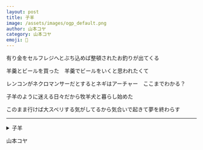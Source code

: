 ```yaml
---
layout: post
title: 子羊
image: /assets/images/ogp_default.png
author: 山本コヤ
category: 山本コヤ
emoji: 🦭
---
```


<div class="tanka-area"><div class="tanka">
<p>有り金をセルフレジへとぶち込めば整頓されたお釣りが出てくる</p>
<p>羊羹とビールを買った　羊羹でビールをいくと思われたくて</p>
<p>レンコンがネクロマンサーだとするとネギはアーチャー　ここまでわかる？</p>
<p>子羊のように迷える日々だから牧羊犬と暮らし始めた</p>
<p>このまま行けば大スベリする気がしてるから気合いで起きて夢を終わらす</p></div></div>

---

<details><summary>子羊</summary>
有り金をセルフレジへとぶち込めば整頓されたお釣りが出てくる<br />
羊羹とビールを買った　羊羹でビールをいくと思われたくて<br />
レンコンがネクロマンサーだとするとネギはアーチャー　ここまでわかる？<br />
子羊のように迷える日々だから牧羊犬と暮らし始めた<br />
このまま行けば大スベリする気がしてるから気合いで起きて夢を終わらす<br />
<br />
</details>

山本コヤ
